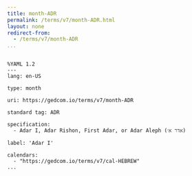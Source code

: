 ```yaml
---
title: month-ADR
permalink: /terms/v7/month-ADR.html
layout: none
redirect-from:
  - /terms/v7/month-ADR
...
```


```

%YAML 1.2
---
lang: en-US

type: month

uri: https://gedcom.io/terms/v7/month-ADR

standard tag: ADR

specification:
  - Adar I, Adar Rishon, First Adar, or Adar Aleph (אדר א׳)

label: 'Adar I'

calendars:
  - "https://gedcom.io/terms/v7/cal-HEBREW"
...

```
